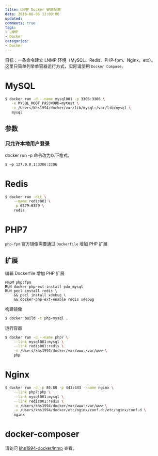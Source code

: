 ```yaml
---
title: LNMP Docker 安装配置
date: 2016-06-06 13:00:00
updated:
comments: true
tags:
- LNMP
- Docker
categories:
- Docker
---
```


目标：一条命令建立 LNMP 环境（MySQL、Redis、PHP-fpm、Nginx，etc）。这里只简单列举单容器运行方式，实际请使用 `Docker Compose`。

<!--more-->

# MySQL

```bash
$ docker run -d --name mysql001 -p 3306:3306 \
   -e MYSQL_ROOT_PASSWORD=mytest \
   -v /Users/khs1994/docker/var/lib/mysql:/var/lib/mysql \
   mysql
```

## 参数

### 只允许本地用户登录

docker run -p 命令改为以下格式。

```bash
$ –p 127.0.0.1:3306:3306
```

# Redis

```bash
$ docker run -dit \
    --name redis001 \
    -p 6379:6379 \
    redis
```

# PHP7

`php-fpm` 官方镜像需要通过 `Dockerfile` 增加 PHP 扩展

## 扩展

编辑 Dockerfile 增加 PHP 扩展

```docker
FROM php:fpm
RUN docker-php-ext-install pdo_mysql
RUN pecl install redis \
    && pecl install xdebug \
    && docker-php-ext-enable redis xdebug
```

构建镜像

```bash
$ docker build -t php-mysql .
```

运行容器

```bash
$ docker run -d --name php7 \
    --link mysql001:mysql \
    --link redis001:redis \
    -v /Users/khs1994/docker/var/www:/var/www \
    php
```

# Nginx

```bash
$ docker run -d -p 80:80 -p 443:443 --name nginx \
    --link php7:php \
    --link mysql001:mysql \
    --link redis001:redis \
    -v /Users/khs1994/docker/var/www:/var/www \
    -v /Users/khs1994/docker/etc/nginx/conf.d:/etc/nginx/conf.d \
    nginx
```

# docker-composer

请访问 [khs1994-docker/lnmp](https://github.com/khs1994-docker/lnmp) 查看。
